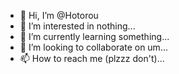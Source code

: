 - 👋 Hi, I’m @Hotorou
- 👀 I’m interested in nothing...
- 🌱 I’m currently learning something...
- 💞️ I’m looking to collaborate on um...
- 📫 How to reach me (plzzz don't)...

<!---
Hotorou/Hotorou is a ✨ special ✨ repository because its `README.md` (this file) appears on your GitHub profile.
You can click the Preview link to take a look at your changes.
--->
